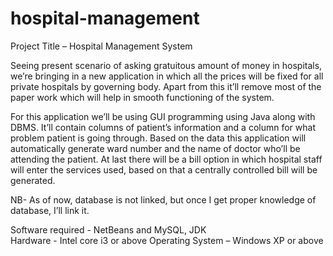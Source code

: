 # hospital-management
Project Title – Hospital Management System


Seeing present scenario of asking gratuitous amount of money in hospitals, we’re bringing in a new application in which all the prices will be fixed for all private hospitals by governing body. Apart from this it’ll remove most of the paper work which will help in smooth functioning of the system.


For this application we’ll be using GUI programming using Java along with DBMS.    It’ll contain columns of patient’s information and a column for what problem patient is going through. Based on the data this application will automatically generate ward number and the name of doctor who’ll be attending the patient. At last there will be a bill option in which hospital staff will enter the services used, based on that a centrally controlled bill will be generated.

NB- As of now, database is not linked, but once I get proper knowledge of database, I’ll link it. 

Software required - NetBeans and MySQL, JDK  
Hardware - Intel core i3 or above
Operating System – Windows XP or above

